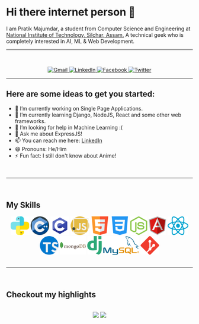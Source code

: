# Hi there internet person 👋

I am Pratik Majumdar, a student from Computer Science and Engineering at [National Institute of Technology, Silchar, Assam.](https://www.nits.ac.in) A technical geek who is completely interested in AI, ML & Web Development.
<br>
<hr>
<br>

<p align="center">
    <a href="https://mail.google.com/mail/u/0/?view=cm&fs=1&to=info.pratikmajumdar@gmail.com&tf=1">
      <img alt="Gmail" src="https://img.shields.io/badge/Gmail-D14836?style=for-the-badge&logo=gmail&logoColor=white" />
    </a>
    <a href="https://www.linkedin.com/in/codadept/:">
      <img alt="LinkedIn" src="https://img.shields.io/badge/LinkedIn-0077B5?style=for-the-badge&logo=linkedin&logoColor=white" />
    </a>
    <a href="https://www.facebook.com/itspratikmaj">
      <img alt="Facebook" src="https://img.shields.io/badge/Facebook-1877F2?style=for-the-badge&logo=facebook&logoColor=white" />
    </a>
    <a href="https://www.twitter.com/itspratikmaj">
      <img alt="Twitter" src="https://img.shields.io/badge/Twitter-1DA1F2?style=for-the-badge&logo=twitter&logoColor=white" />
    </a>
  </p>

<hr>

## Here are some ideas to get you started:

- 🔭 I’m currently working on Single Page Applications.
- 🌱 I’m currently learning Django, NodeJS, React and some other web frameworks.
- 🤔 I’m looking for help in Machine Learning :(
- 💬 Ask me about ExpressJS!
- 📫 You can reach me here: [LinkedIn](https://www.linkedin.com/in/codadept/)
- 😄 Pronouns: He/Him
- ⚡ Fun fact: I still don't know about Anime!
<br>
<hr>
<br>

## My Skills

<div align="center" width=100%>
    <img title="Python" height="50" src="./icons/python.svg">
    <img title="C++" height="50" src="./icons/cpp.svg">
    <img title="C" height="50" src="./icons/c-programming.svg">
    <img title="JavaScript" height="50" src="./icons/javascript.svg">
    <img title="HTML" height="50" src="./icons/html5.svg">
    <img title="CSS" height="50" src="./icons/css-3.svg">
    <img title="NodeJS" height="50" src="./icons/nodejs.svg">
    <img title="Angular" height="50" src="./icons/angular.svg">
    <img title="React" height="50" src="./icons/react.png">
    <img title="TypeScript" height="50" src="./icons/typescript.svg">
    <img title="MongoDB" height="50" src="./icons/mongodb.svg">
    <img title="Django" height="50" src="./icons/django.svg">
    <img title="MySQL" height="50" src="./icons/mysql.png">
    <img title="Git" height="50" src="./icons/git.png">
</div>
<br>
<hr>
<br>

## Checkout my highlights

<br>

<div align="center" width="100%">
    <img height="150" src="https://github-readme-stats.vercel.app/api/top-langs/?username=codadept&layout=compact&theme=dracula">
    <img height="150" src="https://github-readme-stats.vercel.app/api?username=codadept&show_icons=true&theme=dracula&count_private=t&hide=stars">
</div>
